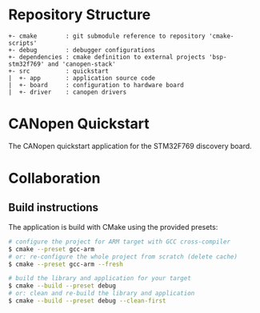 
# Repository Structure

```
+- cmake        : git submodule reference to repository 'cmake-scripts'
+- debug        : debugger configurations
+- dependencies : cmake definition to external projects 'bsp-stm32f769' and 'canopen-stack'
+- src          : quickstart
|  +- app       : application source code
|  +- board     : configuration to hardware board
|  +- driver    : canopen drivers
```

# CANopen Quickstart

The CANopen quickstart application for the STM32F769 discovery board.

# Collaboration

## Build instructions

The application is build with CMake using the provided presets:

```bash
# configure the project for ARM target with GCC cross-compiler
$ cmake --preset gcc-arm
# or: re-configure the whole project from scratch (delete cache)
$ cmake --preset gcc-arm --fresh

# build the library and application for your target
$ cmake --build --preset debug
# or: clean and re-build the library and application
$ cmake --build --preset debug --clean-first
```
